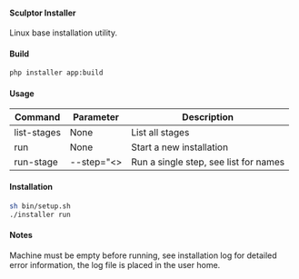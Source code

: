 #### Sculptor Installer
Linux base installation utility.

#### Build

``` bash
php installer app:build
```

#### Usage

Command | Parameter | Description
------------ | ------------- | -------------
list-stages | None |List all stages 
run | None | Start a new installation
 run-stage | --step="<<STEP NAME>> | Run a single step, see list for names
 
 
#### Installation
``` bash
sh bin/setup.sh
./installer run
```

#### Notes
Machine must be empty before running, see installation log for detailed error information, the log file is placed in the user home.

